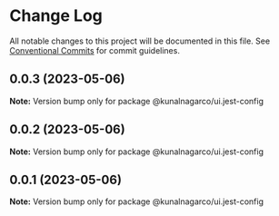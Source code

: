 # Change Log

All notable changes to this project will be documented in this file.
See [Conventional Commits](https://conventionalcommits.org) for commit guidelines.

## 0.0.3 (2023-05-06)

**Note:** Version bump only for package @kunalnagarco/ui.jest-config

## 0.0.2 (2023-05-06)

**Note:** Version bump only for package @kunalnagarco/ui.jest-config

## 0.0.1 (2023-05-06)

**Note:** Version bump only for package @kunalnagarco/ui.jest-config
